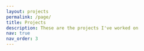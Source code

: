 ```yaml
---
layout: projects
permalink: /page/
title: Projects
description: These are the projects I've worked on
nav: true
nav_order: 3
---
```

